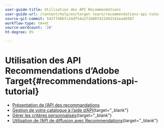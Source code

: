 ```yaml
---
user-guide-title: Utilisation des API Recommendations
user-guide-url: /content/help/en/target-learn/recommendations-api-tutorial/recs-api-overview.html
source-git-commit: 542ff406fc24df54a2f1b007422492341ea46507
workflow-type: tm+mt
source-wordcount: '28'
ht-degree: 0%

---
```



# Utilisation des API Recommendations d’Adobe Target{#recommendations-api-tutorial}

+ [Présentation de l’API des recommandations](recs-api-overview.md)
+ [Gestion de votre catalogue à l’aide d’API](https://experienceleague.adobe.com/docs/target-dev/developer/api/recommendations-api/manage-catalog.html){target="_blank"}
+ [Gérer les critères personnalisés](https://experienceleague.adobe.com/docs/target-dev/developer/api/recommendations-api/manage-custom-criteria.html){target="_blank"}
+ [Utilisation de l’API de diffusion avec Recommendations](https://experienceleague.adobe.com/docs/target-dev/developer/api/recommendations-api/fetch-recs-server-side-delivery-api.html){target="_blank"}

<!--+ [Debug API calls](6debug.md)
+ [Download the Calculated Recommendations CSV](7download-calc-recs-csv.md)-->

<!--
+ Managing your Catalog with APIs{#manage-catalog}
  + [Create and update items](manage-catalog/saveEntities.md)
  + [Delete items](manage-catalog/deleteEntities.md)
  + [Delete All Items](manage-catalog/concepts.md)
  + [Get item details](manage-catalog/base-implementation.md)
+ Managing Custom Criteria{#use-cases}
  + [Home Page](use-cases/home-page.md)
  + [Product Pages](use-cases/product-pages.md)
  + [Category Pages](use-cases/category-pages.md)
  + [Add to Cart Modals](use-cases/add-to-cart-modals.md)
  + [Cart Page](use-cases/cart-page.md)
  + [Order Confirmation Page](use-cases/order-confirmation-page.md)-->
